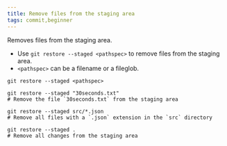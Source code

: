 ```yaml
---
title: Remove files from the staging area
tags: commit,beginner
---
```


Removes files from the staging area.

- Use `git restore --staged <pathspec>` to remove files from the staging area.
- `<pathspec>` can be a filename or a fileglob.

```shell
git restore --staged <pathspec>
```

```shell
git restore --staged "30seconds.txt"
# Remove the file `30seconds.txt` from the staging area

git restore --staged src/*.json
# Remove all files with a `.json` extension in the `src` directory

git restore --staged .
# Remove all changes from the staging area
```
